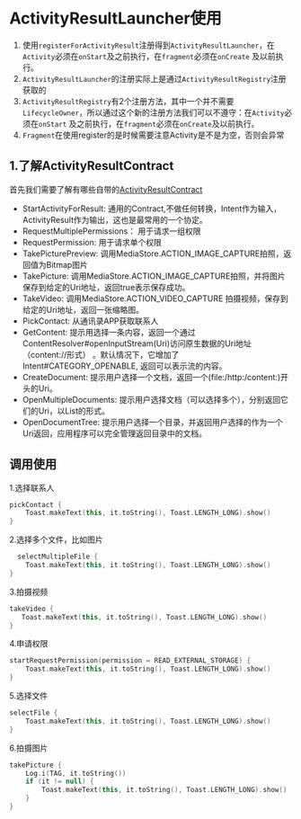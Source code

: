 # ActivityResultLauncher使用

1. 使用`registerForActivityResult`注册得到`ActivityResultLauncher`，在`Activity`必须在`onStart`及之前执行，在`fragment`必须在`onCreate`
   及以前执行。
2. `ActivityResultLauncher`的注册实际上是通过`ActivityResultRegistry`注册获取的
3. `ActivityResultRegistry`有2个注册方法，其中一个并不需要`LifecycleOwner`，所以通过这个新的注册方法我们可以不遵守：在`Activity`必须在`onStart`
   及之前执行，在`fragment`必须在`onCreate`及以前执行。
4. `Fragment`在使用register的是时候需要注意Activity是不是为空，否则会异常

## 1.了解ActivityResultContract

首先我们需要了解有哪些自带的[ActivityResultContract](https://developer.android.com/reference/androidx/activity/result/contract/ActivityResultContract)

- StartActivityForResult: 通用的Contract,不做任何转换，Intent作为输入，ActivityResult作为输出，这也是最常用的一个协定。
- RequestMultiplePermissions： 用于请求一组权限
- RequestPermission: 用于请求单个权限
- TakePicturePreview: 调用MediaStore.ACTION_IMAGE_CAPTURE拍照，返回值为Bitmap图片
- TakePicture: 调用MediaStore.ACTION_IMAGE_CAPTURE拍照，并将图片保存到给定的Uri地址，返回true表示保存成功。
- TakeVideo: 调用MediaStore.ACTION_VIDEO_CAPTURE 拍摄视频，保存到给定的Uri地址，返回一张缩略图。
- PickContact: 从通讯录APP获取联系人
- GetContent: 提示用选择一条内容，返回一个通过ContentResolver#openInputStream(Uri)访问原生数据的Uri地址（content://形式） 。默认情况下，它增加了
  Intent#CATEGORY_OPENABLE, 返回可以表示流的内容。
- CreateDocument: 提示用户选择一个文档，返回一个(file:/http:/content:)开头的Uri。
- OpenMultipleDocuments: 提示用户选择文档（可以选择多个），分别返回它们的Uri，以List的形式。
- OpenDocumentTree: 提示用户选择一个目录，并返回用户选择的作为一个Uri返回，应用程序可以完全管理返回目录中的文档。

## 调用使用

1.选择联系人

```kotlin
pickContact {
    Toast.makeText(this, it.toString(), Toast.LENGTH_LONG).show()
}
```

2.选择多个文件，比如图片

```kotlin
  selectMultipleFile {
    Toast.makeText(this, it.toString(), Toast.LENGTH_LONG).show()
}
```

3.拍摄视频

 ```kotlin
 takeVideo {
    Toast.makeText(this, it.toString(), Toast.LENGTH_LONG).show()
}
```

4.申请权限

```kotlin
startRequestPermission(permission = READ_EXTERNAL_STORAGE) {
    Toast.makeText(this, it.toString(), Toast.LENGTH_LONG).show()
}

```

5.选择文件

```kotlin
selectFile {
    Toast.makeText(this, it.toString(), Toast.LENGTH_LONG).show()
}
```

6.拍摄图片

```kotlin
takePicture {
    Log.i(TAG, it.toString())
    if (it != null) {
        Toast.makeText(this, it.toString(), Toast.LENGTH_LONG).show()
    }
}
```
 
   
